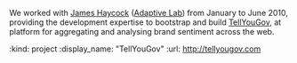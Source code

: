 We worked with [James Haycock][] ([Adaptive Lab][]) from January to June 2010, providing the development expertise to bootstrap and build [TellYouGov][], at platform for aggregating and analysing brand sentiment across the web.

[TellYouGov]: http://tellyougov.com
[Adaptive Lab]: http://www.adaptivelab.co.uk/
[James Haycock]: http://www.jameshaycock.co.uk/

:kind: project
:display_name: "TellYouGov"
:url: http://tellyougov.com
